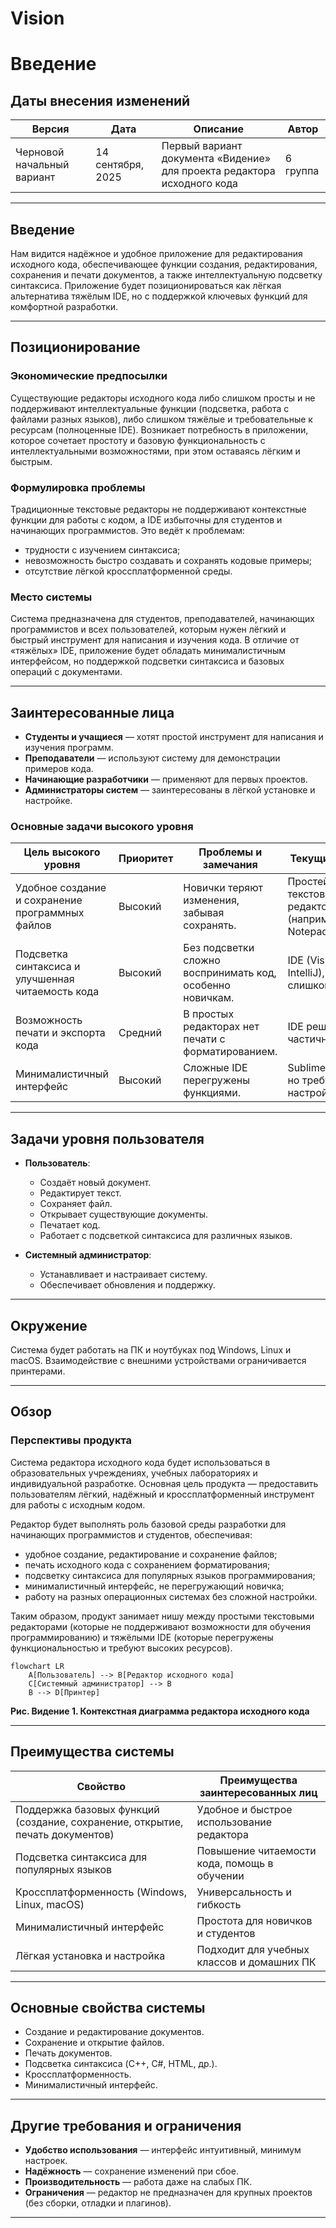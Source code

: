 # Vision

# Введение

## Даты внесения изменений

| Версия                     | Дата              | Описание                                                                | Автор         |
| -------------------------- | ----------------- | ----------------------------------------------------------------------- | ------------- |
| Черновой начальный вариант | 14 сентября, 2025 | Первый вариант документа «Видение» для проекта редактора исходного кода |   6 группа    |

---

## Введение

Нам видится надёжное и удобное приложение для редактирования исходного кода, обеспечивающее функции создания, редактирования, сохранения и печати документов, а также интеллектуальную подсветку синтаксиса. Приложение будет позиционироваться как лёгкая альтернатива тяжёлым IDE, но с поддержкой ключевых функций для комфортной разработки.

---

## Позиционирование

### Экономические предпосылки

Существующие редакторы исходного кода либо слишком просты и не поддерживают интеллектуальные функции (подсветка, работа с файлами разных языков), либо слишком тяжёлые и требовательные к ресурсам (полноценные IDE). Возникает потребность в приложении, которое сочетает простоту и базовую функциональность с интеллектуальными возможностями, при этом оставаясь лёгким и быстрым.

### Формулировка проблемы

Традиционные текстовые редакторы не поддерживают контекстные функции для работы с кодом, а IDE избыточны для студентов и начинающих программистов. Это ведёт к проблемам:

* трудности с изучением синтаксиса;
* невозможность быстро создавать и сохранять кодовые примеры;
* отсутствие лёгкой кроссплатформенной среды.

### Место системы

Система предназначена для студентов, преподавателей, начинающих программистов и всех пользователей, которым нужен лёгкий и быстрый инструмент для написания и изучения кода. В отличие от «тяжёлых» IDE, приложение будет обладать минималистичным интерфейсом, но поддержкой подсветки синтаксиса и базовых операций с документами.

---

## Заинтересованные лица

* **Студенты и учащиеся** — хотят простой инструмент для написания и изучения программ.
* **Преподаватели** — используют систему для демонстрации примеров кода.
* **Начинающие разработчики** — применяют для первых проектов.
* **Администраторы систем** — заинтересованы в лёгкой установке и настройке.

### Основные задачи высокого уровня

| Цель высокого уровня                              | Приоритет | Проблемы и замечания                                      | Текущие решения                                       |
| ------------------------------------------------- | --------- | --------------------------------------------------------- | ----------------------------------------------------- |
| Удобное создание и сохранение программных файлов  | Высокий   | Новички теряют изменения, забывая сохранять.              | Простейшие текстовые редакторы (например, Notepad)    |
| Подсветка синтаксиса и улучшенная читаемость кода | Высокий   | Без подсветки сложно воспринимать код, особенно новичкам. | IDE (Visual Studio, IntelliJ), но они слишком сложные |
| Возможность печати и экспорта кода                | Средний   | В простых редакторах нет печати с форматированием.        | IDE решают частично                                   |
| Минималистичный интерфейс                         | Высокий   | Сложные IDE перегружены функциями.                        | Sublime/Notepad++, но требуют настройки               |

---

## Задачи уровня пользователя

* **Пользователь**:
  * Создаёт новый документ.
  * Редактирует текст.
  * Сохраняет файл.
  * Открывает существующие документы.
  * Печатает код.
  * Работает с подсветкой синтаксиса для различных языков.

* **Системный администратор**:
  * Устанавливает и настраивает систему.
  * Обеспечивает обновления и поддержку.

---

## Окружение

Система будет работать на ПК и ноутбуках под Windows, Linux и macOS. Взаимодействие с внешними устройствами ограничивается принтерами.

---

## Обзор

### Перспективы продукта

Система редактора исходного кода будет использоваться в образовательных учреждениях, учебных лабораториях и индивидуальной разработке. Основная цель продукта — предоставить пользователям лёгкий, надёжный и кроссплатформенный инструмент для работы с исходным кодом.

Редактор будет выполнять роль базовой среды разработки для начинающих программистов и студентов, обеспечивая:

* удобное создание, редактирование и сохранение файлов;
* печать исходного кода с сохранением форматирования;
* подсветку синтаксиса для популярных языков программирования;
* минималистичный интерфейс, не перегружающий новичка;
* работу на разных операционных системах без сложной настройки.

Таким образом, продукт занимает нишу между простыми текстовыми редакторами (которые не поддерживают возможности для обучения программированию) и тяжёлыми IDE (которые перегружены функциональностью и требуют высоких ресурсов).

```mermaid
flowchart LR
    A[Пользователь] --> B[Редактор исходного кода]
    C[Системный администратор] --> B
    B --> D[Принтер]
```

**Рис. Видение 1. Контекстная диаграмма редактора исходного кода**

---

## Преимущества системы

| Свойство                                                                      | Преимущества заинтересованных лиц            |
| ----------------------------------------------------------------------------- | -------------------------------------------- |
| Поддержка базовых функций (создание, сохранение, открытие, печать документов) | Удобное и быстрое использование редактора    |
| Подсветка синтаксиса для популярных языков                                    | Повышение читаемости кода, помощь в обучении |
| Кроссплатформенность (Windows, Linux, macOS)                                  | Универсальность и гибкость                   |
| Минималистичный интерфейс                                                     | Простота для новичков и студентов            |
| Лёгкая установка и настройка                                                  | Подходит для учебных классов и домашних ПК   |

---

## Основные свойства системы

* Создание и редактирование документов.
* Сохранение и открытие файлов.
* Печать документов.
* Подсветка синтаксиса (C++, C#, HTML, др.).
* Кроссплатформенность.
* Минималистичный интерфейс.

---

## Другие требования и ограничения

* **Удобство использования** — интерфейс интуитивный, минимум настроек.
* **Надёжность** — сохранение изменений при сбое.
* **Производительность** — работа даже на слабых ПК.
* **Ограничения** — редактор не предназначен для крупных проектов (без сборки, отладки и плагинов).


---

